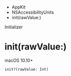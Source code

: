 

- AppKit
- NSAccessibilityUnits
-  init(rawValue:) 

Initializer

# init(rawValue:)

macOS 10.10+

``` source
init?(rawValue: Int)
```

